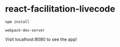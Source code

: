 # react-facilitation-livecode

`npm install`

`webpack-dev-server`

Visit localhost:8080 to see the app!
